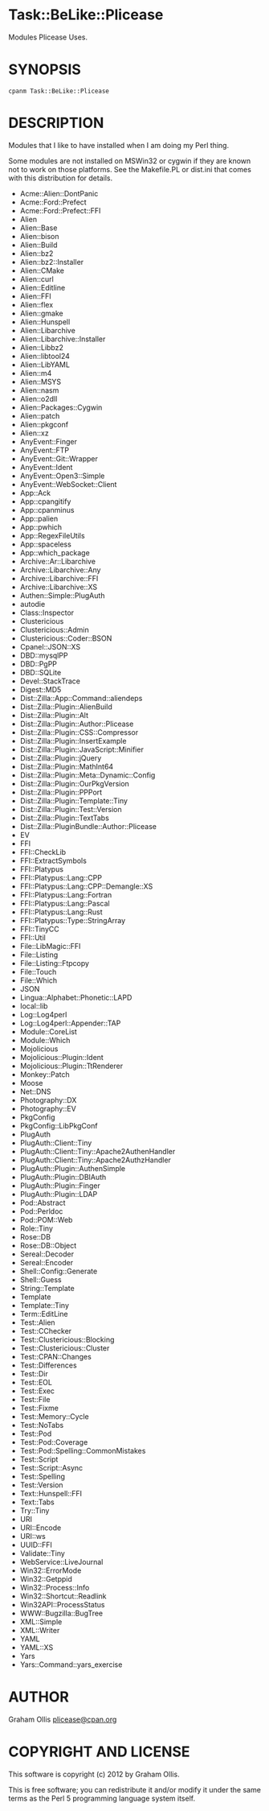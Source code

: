 # Task::BeLike::Plicease

Modules Plicease Uses.

# SYNOPSIS

    cpanm Task::BeLike::Plicease

# DESCRIPTION

Modules that I like to have installed when I am doing my Perl thing.

Some modules are not installed on MSWin32 or cygwin if they are known
not to work on those platforms.  See the Makefile.PL or dist.ini that
comes with this distribution for details.

- Acme::Alien::DontPanic
- Acme::Ford::Prefect
- Acme::Ford::Prefect::FFI
- Alien
- Alien::Base
- Alien::bison
- Alien::Build
- Alien::bz2
- Alien::bz2::Installer
- Alien::CMake
- Alien::curl
- Alien::Editline
- Alien::FFI
- Alien::flex
- Alien::gmake
- Alien::Hunspell
- Alien::Libarchive
- Alien::Libarchive::Installer
- Alien::Libbz2
- Alien::libtool24
- Alien::LibYAML
- Alien::m4
- Alien::MSYS
- Alien::nasm
- Alien::o2dll
- Alien::Packages::Cygwin
- Alien::patch
- Alien::pkgconf
- Alien::xz
- AnyEvent::Finger
- AnyEvent::FTP
- AnyEvent::Git::Wrapper
- AnyEvent::Ident
- AnyEvent::Open3::Simple
- AnyEvent::WebSocket::Client
- App::Ack
- App::cpangitify
- App::cpanminus
- App::palien
- App::pwhich
- App::RegexFileUtils
- App::spaceless
- App::which\_package
- Archive::Ar::Libarchive
- Archive::Libarchive::Any
- Archive::Libarchive::FFI
- Archive::Libarchive::XS
- Authen::Simple::PlugAuth
- autodie
- Class::Inspector
- Clustericious
- Clustericious::Admin
- Clustericious::Coder::BSON
- Cpanel::JSON::XS
- DBD::mysqlPP
- DBD::PgPP
- DBD::SQLite
- Devel::StackTrace
- Digest::MD5
- Dist::Zilla::App::Command::aliendeps
- Dist::Zilla::Plugin::AlienBuild
- Dist::Zilla::Plugin::Alt
- Dist::Zilla::Plugin::Author::Plicease
- Dist::Zilla::Plugin::CSS::Compressor
- Dist::Zilla::Plugin::InsertExample
- Dist::Zilla::Plugin::JavaScript::Minifier
- Dist::Zilla::Plugin::jQuery
- Dist::Zilla::Plugin::MathInt64
- Dist::Zilla::Plugin::Meta::Dynamic::Config
- Dist::Zilla::Plugin::OurPkgVersion
- Dist::Zilla::Plugin::PPPort
- Dist::Zilla::Plugin::Template::Tiny
- Dist::Zilla::Plugin::Test::Version
- Dist::Zilla::Plugin::TextTabs
- Dist::Zilla::PluginBundle::Author::Plicease
- EV
- FFI
- FFI::CheckLib
- FFI::ExtractSymbols
- FFI::Platypus
- FFI::Platypus::Lang::CPP
- FFI::Platypus::Lang::CPP::Demangle::XS
- FFI::Platypus::Lang::Fortran
- FFI::Platypus::Lang::Pascal
- FFI::Platypus::Lang::Rust
- FFI::Platypus::Type::StringArray
- FFI::TinyCC
- FFI::Util
- File::LibMagic::FFI
- File::Listing
- File::Listing::Ftpcopy
- File::Touch
- File::Which
- JSON
- Lingua::Alphabet::Phonetic::LAPD
- local::lib
- Log::Log4perl
- Log::Log4perl::Appender::TAP
- Module::CoreList
- Module::Which
- Mojolicious
- Mojolicious::Plugin::Ident
- Mojolicious::Plugin::TtRenderer
- Monkey::Patch
- Moose
- Net::DNS
- Photography::DX
- Photography::EV
- PkgConfig
- PkgConfig::LibPkgConf
- PlugAuth
- PlugAuth::Client::Tiny
- PlugAuth::Client::Tiny::Apache2AuthenHandler
- PlugAuth::Client::Tiny::Apache2AuthzHandler
- PlugAuth::Plugin::AuthenSimple
- PlugAuth::Plugin::DBIAuth
- PlugAuth::Plugin::Finger
- PlugAuth::Plugin::LDAP
- Pod::Abstract
- Pod::Perldoc
- Pod::POM::Web
- Role::Tiny
- Rose::DB
- Rose::DB::Object
- Sereal::Decoder
- Sereal::Encoder
- Shell::Config::Generate
- Shell::Guess
- String::Template
- Template
- Template::Tiny
- Term::EditLine
- Test::Alien
- Test::CChecker
- Test::Clustericious::Blocking
- Test::Clustericious::Cluster
- Test::CPAN::Changes
- Test::Differences
- Test::Dir
- Test::EOL
- Test::Exec
- Test::File
- Test::Fixme
- Test::Memory::Cycle
- Test::NoTabs
- Test::Pod
- Test::Pod::Coverage
- Test::Pod::Spelling::CommonMistakes
- Test::Script
- Test::Script::Async
- Test::Spelling
- Test::Version
- Text::Hunspell::FFI
- Text::Tabs
- Try::Tiny
- URI
- URI::Encode
- URI::ws
- UUID::FFI
- Validate::Tiny
- WebService::LiveJournal
- Win32::ErrorMode
- Win32::Getppid
- Win32::Process::Info
- Win32::Shortcut::Readlink
- Win32API::ProcessStatus
- WWW::Bugzilla::BugTree
- XML::Simple
- XML::Writer
- YAML
- YAML::XS
- Yars
- Yars::Command::yars\_exercise

# AUTHOR

Graham Ollis <plicease@cpan.org>

# COPYRIGHT AND LICENSE

This software is copyright (c) 2012 by Graham Ollis.

This is free software; you can redistribute it and/or modify it under
the same terms as the Perl 5 programming language system itself.
